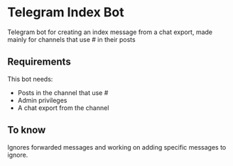 # Telegram Index Bot

Telegram bot for creating an index message from a chat export, made mainly for channels that use # in their posts

## Requirements

This bot needs:

- Posts in the channel that use #
- Admin privileges
- A chat export from the channel

## To know

Ignores forwarded messages and working on adding specific messages to ignore.

